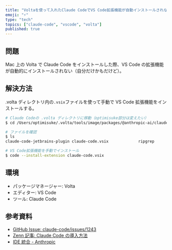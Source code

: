```yaml
---
title: "Voltaを使って入れたClaude CodeでVS Code拡張機能が自動インストールされない場合の対処法"
emoji: "⚡️"
type: "tech"
topics: ["claude-code", "vscode", "volta"]
published: true
---
```


## 問題

Mac 上の Volta で Claude Code をインストールした際、VS Code の拡張機能が自動的にインストールされない（自分だけかもだけど）。

## 解決方法

.volta ディレクトリ内の`.vsix`ファイルを使って手動で VS Code 拡張機能をインストールする。

```bash
# Claude Codeの .volta ディレクトリに移動（optimisuke部分は変えたい）
$ cd /Users/optimisuke/.volta/tools/image/packages/@anthropic-ai/claude-code/lib/node_modules/@anthropic-ai/claude-code/vendor

# ファイルを確認
$ ls
claude-code-jetbrains-plugin claude-code.vsix             ripgrep

# VS Code拡張機能を手動でインストール
$ code --install-extension claude-code.vsix
```

## 環境

- パッケージマネージャー: Volta
- エディター: VS Code
- ツール: Claude Code

## 参考資料

- [GitHub Issue: claude-code/issues/1243](https://github.com/anthropics/claude-code/issues/1243)
- [Zenn 記事: Claude Code の導入方法](https://zenn.dev/okita_kamegoro/articles/b8f0009538d63e)
- [IDE 統合 - Anthropic](https://docs.anthropic.com/ja/docs/claude-code/ide-integrations)
